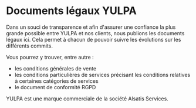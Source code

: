# Documents légaux YULPA

Dans un souci de transparence et afin d'assurer une confiance la plus grande possible entre YULPA et nos clients, nous publions les documents légaux ici. Cela permet à chacun de pouvoir suivre les évolutions sur les différents commits.

Vous pourrez y trouver, entre autre :

* les conditions générales de vente
* les conditions particulières de services précisant les conditions relatives à certaines catégories de services
* le document de conformité RGPD

YULPA est une marque commerciale de la société Alsatis Services.
